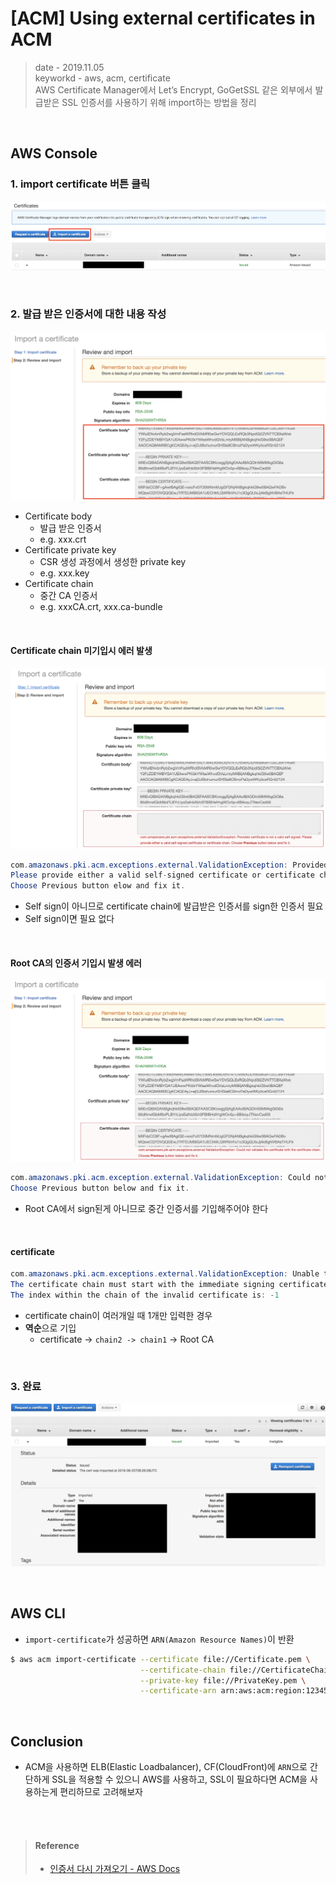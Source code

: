 # [ACM] Using external certificates in ACM
> date - 2019.11.05  
> keyworkd - aws, acm, certificate  
> AWS Certificate Manager에서 Let’s Encrypt, GoGetSSL 같은 외부에서 발급받은 SSL 인증서를 사용하기 위해 import하는 방법을 정리  

<br>

## AWS Console

### 1. import certificate 버튼 클릭
![acm import certificate 1](./images/acm_import_certificate1.png)


<br>

### 2. 발급 받은 인증서에 대한 내용 작성
![acm import certificate 2](./images/acm_import_certificate2.png)
* Certificate body
  * 발급 받은 인증서
  * e.g. xxx.crt
* Certificate private key
  * CSR 생성 과정에서 생성한 private key
  * e.g. xxx.key
* Certificate chain
  * 중간 CA 인증서
  * e.g. xxxCA.crt, xxx.ca-bundle

<br>

#### Certificate chain 미기입시 에러 발생
![acm import certificate 3](./images/acm_import_certificate3.png)
```java
com.amazonaws.pki.acm.exceptions.external.ValidationException: Provided certificate is not a valid self signed.
Please provide either a valid self-signed certificate or certificate chain.
Choose Previous button elow and fix it.
```
* Self sign이 아니므로 certificate chain에 발급받은 인증서를 sign한 인증서 필요
* Self sign이면 필요 없다

<br>

#### Root CA의 인증서 기입시 발생 에러
![acm import certificate 4](./images/acm_import_certificate4.png)
```java
com.amazonaws.pki.acm.exception.external.ValidationException: Could not validate the certificate with the certificate chain.
Choose Previous button below and fix it.
```
* Root CA에서 sign된게 아니므로 중간 인증서를 기입해주어야 한다

<br>

#### certificate 
```java
com.amazonaws.pki.acm.exceptions.external.ValidationException: Unable to validate certificate chain.
The certificate chain must start with the immediate signing certificate, followed by any intermediaries in order.
The index within the chain of the invalid certificate is: -1
```
* certificate chain이 여러개일 때 1개만 입력한 경우
* **역순**으로 기입
  * certificate -> `chain2 -> chain1` -> Root CA


<br>

### 3. 완료
![acm import certificate 5](./images/acm_import_certificate5.png)

<br>

## AWS CLI
* `import-certificate`가 성공하면 `ARN(Amazon Resource Names)`이 반환
```sh
$ aws acm import-certificate --certificate file://Certificate.pem \
                             --certificate-chain file://CertificateChain.pem \
                             --private-key file://PrivateKey.pem \
                             --certificate-arn arn:aws:acm:region:123456789012:certificate/12345678-1234-....
```

<br>

## Conclusion
* ACM을 사용하면 ELB(Elastic Loadbalancer), CF(CloudFront)에 `ARN`으로 간단하게 SSL을 적용할 수 있으니 AWS를 사용하고, SSL이 필요하다면 ACM을 사용하는게 편리하므로 고려해보자


<br><br>

> #### Reference
> * [인증서 다시 가져오기 - AWS Docs](https://docs.aws.amazon.com/ko_kr/acm/latest/userguide/import-reimport.html)
